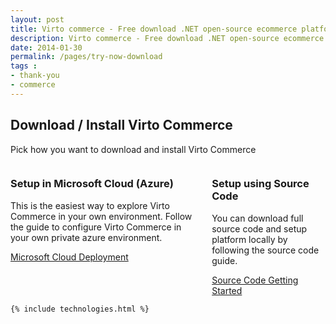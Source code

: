 ```yaml
---
layout: post
title: Virto commerce - Free download .NET open-source ecommerce platform
description: Virto commerce - Free download .NET open-source ecommerce platform
date: 2014-01-30
permalink: /pages/try-now-download
tags : 
- thank-you
- commerce
---
```

<article role="main" class="main">
	<div class="try-now download responsive">
		<h1 class="head-title">Download / Install Virto Commerce</h1>
		<p class="text">Pick how you want to download and install Virto Commerce</p>
		<div class="columns clearfix">
			<div class="column">
				<div class="block">
					<h3 class="title">Setup in Microsoft Cloud (Azure)</h3>
					<p class="text">This is the easiest way to explore Virto Commerce in your own environment. Follow the guide to configure Virto Commerce in your own private azure environment.</p>
					<a class="button fill" target="_blank" rel="nofollow" href="http://docs.virtocommerce.com/display/vc2devguide/Deploy+from+GitHub+to+Microsoft+Cloud+Azure">Microsoft Cloud Deployment</a>
				</div>
			</div>
			<div class="column">
				<div class="block">
					<h3 class="title">Setup using Source Code</h3>
					<p class="text">You can download full source code and setup platform locally by following the source code guide.</p>
					<a class="button fill" target="_blank" rel="nofollow" href="http://docs.virtocommerce.com/display/vc2devguide/Source+Code+Getting+Started">Source Code Getting Started</a>
				</div>
			</div>
		</div>
	</div>

	{% include technologies.html %}
</article>
